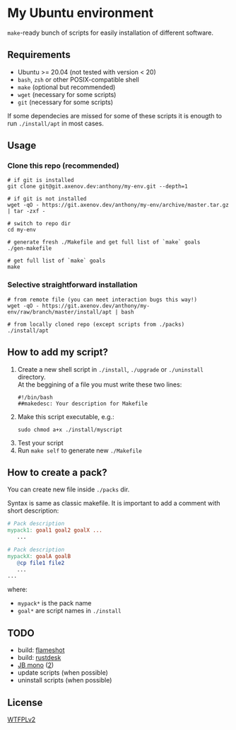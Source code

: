 # My Ubuntu environment

`make`-ready bunch of scripts for easily installation of different software.

## Requirements

* Ubuntu >= 20.04 (not tested with version < 20)
* `bash`, `zsh` or other POSIX-compatible shell
* `make` (optional but recommended)
* `wget` (necessary for some scripts)
* `git` (necessary for some scripts)

If some dependecies are missed for some of these scripts it is enougth to run `./install/apt` in most cases.

## Usage

### Clone this repo (recommended)

```shell
# if git is installed
git clone git@git.axenov.dev:anthony/my-env.git --depth=1

# if git is not installed
wget -qO - https://git.axenov.dev/anthony/my-env/archive/master.tar.gz | tar -zxf -

# switch to repo dir
cd my-env

# generate fresh ./Makefile and get full list of `make` goals
./gen-makefile

# get full list of `make` goals
make
```

### Selective straightforward installation

```shell
# from remote file (you can meet interaction bugs this way!)
wget -qO - https://git.axenov.dev/anthony/my-env/raw/branch/master/install/apt | bash

# from locally cloned repo (except scripts from ./packs)
./install/apt
```

## How to add my script?

1. Create a new shell script in `./install`, `./upgrade` or `./uninstall` directory.  
   At the beggining of a file you must write these two lines:
   ```shell
   #!/bin/bash
   ##makedesc: Your description for Makefile
   ```
2. Make this script executable, e.g.:
   ```shell
   sudo chmod a+x ./install/myscript
   ```
3. Test your script
4. Run `make self` to generate new `./Makefile`

## How to create a pack?

You can create new file inside `./packs` dir.

Syntax is same as classic makefile.
It is important to add a comment with short description:

```makefile
# Pack description
mypack1: goal1 goal2 goalX ...
   ...

# Pack description
mypackX: goalA goalB
   @cp file1 file2
   ...
...
```

where:
* `mypack*` is the pack name
* `goal*` are script names in `./install`

## TODO

* build: [flameshot](https://github.com/flameshot-org/flameshot#compilation)
* build: [rustdesk](https://github.com/rustdesk/rustdesk#build)
* [JB mono](https://www.jetbrains.com/ru-ru/lp/mono/#how-to-install) ([2](https://fonts.google.com/specimen/JetBrains+Mono))
* update scripts (when possible)
* uninstall scripts (when possible)

## License

[WTFPLv2](LICENSE)

